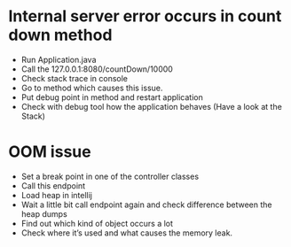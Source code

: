# Internal server error occurs in count down method

- Run Application.java
- Call the 127.0.0.1:8080/countDown/10000
- Check stack trace in console
- Go to method which causes this issue.
- Put debug point in method and restart application
- Check with debug tool how the application behaves (Have a look at the Stack)

# OOM issue
- Set a break point in one of the controller classes
- Call this endpoint
- Load heap in intellij
- Wait a little bit call endpoint again and check difference between the heap dumps
- Find out which kind  of object occurs a lot
- Check where it’s used and what causes the memory leak.  